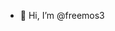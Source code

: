 - 👋 Hi, I’m @freemos3

<!---
freemos3/freemos3 is a ✨ special ✨ repository because its `README.md` (this file) appears on your GitHub profile.
You can click the Preview link to take a look at your changes.
--->
